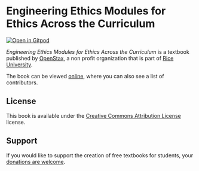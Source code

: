 # Engineering Ethics Modules for Ethics Across the Curriculum

[![Open in Gitpod](https://gitpod.io/button/open-in-gitpod.svg)](https://gitpod.io/from-referrer/)

_Engineering Ethics Modules for Ethics Across the Curriculum_ is a textbook published by [OpenStax](https://openstax.org/), a non profit organization that is part of [Rice University](https://www.rice.edu/).

The book can be viewed [online](https://github.com/cnx-user-books/cnxbook-engineering-ethics-modules-for-ethics-across-the-curriculum/releases/latest), where you can also see a list of contributors.

## License
This book is available under the [Creative Commons Attribution License](./LICENSE) license.

## Support
If you would like to support the creation of free textbooks for students, your [donations are welcome](https://riceconnect.rice.edu/donation/support-openstax-banner).
